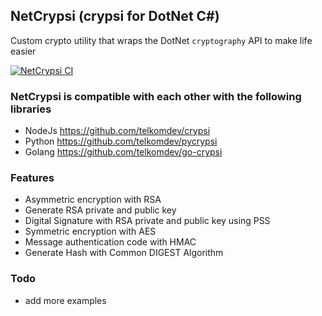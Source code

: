 ## NetCrypsi (crypsi for DotNet C#)

Custom crypto utility that wraps the DotNet `cryptography` API to make life easier

[![NetCrypsi CI](https://github.com/telkomdev/NetCrypsi/actions/workflows/ci.yml/badge.svg)](https://github.com/telkomdev/NetCrypsi/actions/workflows/ci.yml)

### NetCrypsi is compatible with each other with the following libraries
- NodeJs https://github.com/telkomdev/crypsi
- Python https://github.com/telkomdev/pycrypsi
- Golang https://github.com/telkomdev/go-crypsi

### Features
- Asymmetric encryption with RSA
- Generate RSA private and public key
- Digital Signature with RSA private and public key using PSS
- Symmetric encryption with AES
- Message authentication code with HMAC
- Generate Hash with Common DIGEST Algorithm

### Todo

- add more examples